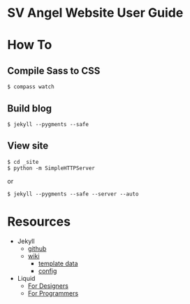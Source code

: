 # SV Angel Website User Guide

# How To

## Compile Sass to CSS

    $ compass watch

## Build blog

    $ jekyll --pygments --safe

## View site

    $ cd _site
    $ python -m SimpleHTTPServer

or

    $ jekyll --pygments --safe --server --auto

# Resources

* Jekyll
  * [github](https://github.com/mojombo/jekyll)
  * [wiki](https://github.com/mojombo/jekyll/wiki)
    * [template data](https://github.com/mojombo/jekyll/wiki/template-data)
    * [config](https://github.com/mojombo/jekyll/wiki/Configuration)
* Liquid
  * [For Designers](https://github.com/shopify/liquid/wiki/liquid-for-designers)
  * [For Programmers](https://github.com/Shopify/liquid/wiki/Liquid-for-Programmers)
